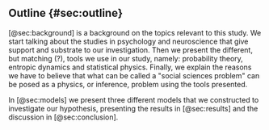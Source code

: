 
## Outline {#sec:outline}

[@sec:background] is a background on the topics relevant to this study. We start talking about the studies in psychology and neuroscience that give support and substrate to our investigation. Then we present the different, but matching (?), tools we use in our study, namely: probability theory, entropic dynamics and statistical physics. Finally, we explain the reasons we have to believe that what can be called a "social sciences problem" can be posed as a physics, or inference, problem using the tools presented.

In [@sec:models] we present three different models that we constructed to investigate our hypothesis, presenting the results in [@sec:results] and the discussion in [@sec:conclusion].
